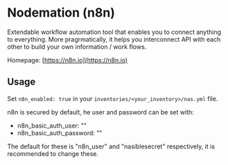 # Nodemation (n8n)

Extendable workflow automation tool that enables you to connect anything to everything. More pragrmatically, it helps you interconnect API with each other to build your own information / work flows.

Homepage: [https://n8n.io](https://n8n.io)


## Usage

Set `n8n_enabled: true` in your `inventories/<your_inventory>/nas.yml` file.

n8n is secured by default, he user and password can be set with:
* n8n_basic_auth_user: "<user name>"
* n8n_basic_auth_password: "<user password>"

The default for these is "n8n_user" and "nasiblesecret" respectively, it is recommended to change these.
